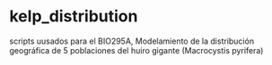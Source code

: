 # kelp_distribution

scripts uusados para el BIO295A, Modelamiento de la distribución geográfica de 5 poblaciones del huiro gigante (Macrocystis pyrifera)
